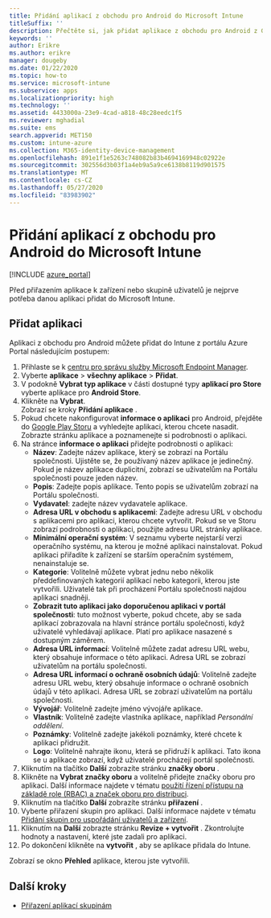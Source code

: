 ```yaml
---
title: Přidání aplikací z obchodu pro Android do Microsoft Intune
titleSuffix: ''
description: Přečtěte si, jak přidat aplikace z obchodu pro Android z Google Play Storu do Microsoft Intune.
keywords: ''
author: Erikre
ms.author: erikre
manager: dougeby
ms.date: 01/22/2020
ms.topic: how-to
ms.service: microsoft-intune
ms.subservice: apps
ms.localizationpriority: high
ms.technology: ''
ms.assetid: 4433000a-23e9-4cad-a818-48c28eedc1f5
ms.reviewer: mghadial
ms.suite: ems
search.appverid: MET150
ms.custom: intune-azure
ms.collection: M365-identity-device-management
ms.openlocfilehash: 891e1f1e5263c748082b83b4694169948c02922e
ms.sourcegitcommit: 302556d3b03f1a4eb9a5a9ce6138b8119d901575
ms.translationtype: MT
ms.contentlocale: cs-CZ
ms.lasthandoff: 05/27/2020
ms.locfileid: "83983902"
---
```

# <a name="add-android-store-apps-to-microsoft-intune"></a>Přidání aplikací z obchodu pro Android do Microsoft Intune

[!INCLUDE [azure_portal](../includes/azure_portal.md)]

Před přiřazením aplikace k zařízení nebo skupině uživatelů je nejprve potřeba danou aplikaci přidat do Microsoft Intune. 

## <a name="add-an-app"></a>Přidat aplikaci

Aplikaci z obchodu pro Android můžete přidat do Intune z portálu Azure Portal následujícím postupem:

1. Přihlaste se k [centru pro správu služby Microsoft Endpoint Manager](https://go.microsoft.com/fwlink/?linkid=2109431).
2. Vyberte **aplikace**  >  **všechny aplikace**  >  **Přidat**.
3. V podokně **Vybrat typ aplikace** v části dostupné typy **aplikací pro Store** vyberte aplikace pro **Android Store**.
4. Klikněte na **Vybrat**.<br>
   Zobrazí se kroky **Přidání aplikace** .
5. Pokud chcete nakonfigurovat **informace o aplikaci** pro Android, přejděte do [Google Play Storu](https://play.google.com/store) a vyhledejte aplikaci, kterou chcete nasadit. Zobrazte stránku aplikace a poznamenejte si podrobnosti o aplikaci. 
6. Na stránce **informace o aplikaci** přidejte podrobnosti o aplikaci:
    - **Název**: Zadejte název aplikace, který se zobrazí na Portálu společnosti. Ujistěte se, že používaný název aplikace je jedinečný. Pokud je název aplikace duplicitní, zobrazí se uživatelům na Portálu společnosti pouze jeden název.
    - **Popis**: Zadejte popis aplikace. Tento popis se uživatelům zobrazí na Portálu společnosti.
    - **Vydavatel**: zadejte název vydavatele aplikace.
    - **Adresa URL v obchodu s aplikacemi**: Zadejte adresu URL v obchodu s aplikacemi pro aplikaci, kterou chcete vytvořit. Pokud se ve Storu zobrazí podrobnosti o aplikaci, použijte adresu URL stránky aplikace.
    - **Minimální operační systém**: V seznamu vyberte nejstarší verzi operačního systému, na kterou je možné aplikaci nainstalovat. Pokud aplikaci přiřadíte k zařízení se starším operačním systémem, nenainstaluje se.
    - **Kategorie**: Volitelně můžete vybrat jednu nebo několik předdefinovaných kategorií aplikací nebo kategorii, kterou jste vytvořili. Uživatelé tak při procházení Portálu společnosti najdou aplikaci snadněji.
    - **Zobrazit tuto aplikaci jako doporučenou aplikaci v portál společnosti**: tuto možnost vyberte, pokud chcete, aby se sada aplikací zobrazovala na hlavní stránce portálu společnosti, když uživatelé vyhledávají aplikace. Platí pro aplikace nasazené s dostupným záměrem.
    - **Adresa URL informací**: Volitelně můžete zadat adresu URL webu, který obsahuje informace o této aplikaci. Adresa URL se zobrazí uživatelům na portálu společnosti.
    - **Adresa URL informací o ochraně osobních údajů**: Volitelně zadejte adresu URL webu, který obsahuje informace o ochraně osobních údajů v této aplikaci. Adresa URL se zobrazí uživatelům na portálu společnosti.
    - **Vývojář**: Volitelně zadejte jméno vývojáře aplikace.
    - **Vlastník**: Volitelně zadejte vlastníka aplikace, například *Personální oddělení*.
    - **Poznámky**: Volitelně zadejte jakékoli poznámky, které chcete k aplikaci přidružit.
    - **Logo**: Volitelně nahrajte ikonu, která se přidruží k aplikaci. Tato ikona se u aplikace zobrazí, když uživatelé procházejí portál společnosti.
7. Kliknutím na tlačítko **Další** zobrazíte stránku **značky oboru** .
8. Klikněte na **Vybrat značky oboru** a volitelně přidejte značky oboru pro aplikaci. Další informace najdete v tématu [použití řízení přístupu na základě role (RBAC) a značek oboru pro distribuci](../fundamentals/scope-tags.md).
9. Kliknutím na tlačítko **Další** zobrazíte stránku **přiřazení** .
10. Vyberte přiřazení skupin pro aplikaci. Další informace najdete v tématu [Přidání skupin pro uspořádání uživatelů a zařízení](../fundamentals/groups-add.md).
11. Kliknutím na **Další** zobrazte stránku **Revize + vytvořit** . Zkontrolujte hodnoty a nastavení, které jste zadali pro aplikaci.
12. Po dokončení klikněte na **vytvořit** , aby se aplikace přidala do Intune.

Zobrazí se okno **Přehled** aplikace, kterou jste vytvořili.

## <a name="next-steps"></a>Další kroky

- [Přiřazení aplikací skupinám](apps-deploy.md)
